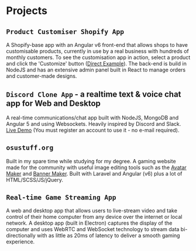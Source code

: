 # Projects

## `Product Customiser Shopify App`

A Shopify-base app with an Angular v6 front-end that allows shops to have customisable products, currently in use by a real business with hundreds of monthly customers. To see the customisation app in action, select a product and click the 'Customize' button ([Direct Example](https://foxbox.io/apps/product-editor/32270605194)). The back-end is build in NodeJS and has an extensive admin panel built in React to manage orders and customer-made designs.

## `Discord Clone App` - a realtime text & voice chat app for Web and Desktop

A real-time communications/chat app built with NodeJS, MongoDB and Angular 5 and using Websockets. Heavily inspired by Discord and Slack.
[Live Demo](https://chatapp.pubg.pet) (You must register an account to use it - no e-mail required).

## `osustuff.org`

Built in my spare time while studying for my degree. A gaming website made for the community with useful image editing tools such as the [Avatar Maker](https://www.osustuff.org/avatar-maker2) and [Banner Maker](https://www.osustuff.org/banner-maker). Built with Laravel and Angular (v6) plus a lot of HTML/SCSS/JS/jQuery.

## `Real-time Game Streaming App`

A web and desktop app that allows users to live-stream video and take control of their home computer from any device over the internet or local network. A desktop app (built in Electron) captures the display of the computer and uses WebRTC and WebSocket technology to stream data bi-directionally with as little as 20ms of latency to deliver a smooth gaming experience.
